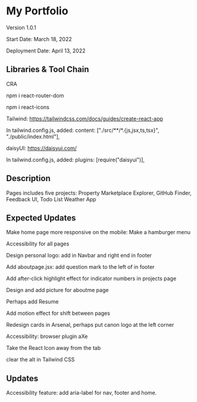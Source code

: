 # My Portfolio

Version 1.0.1

Start Date: March 18, 2022

Deployment Date: April 13, 2022

## Libraries & Tool Chain

CRA

npm i react-router-dom

npm i react-icons

Tailwind: https://tailwindcss.com/docs/guides/create-react-app

In tailwind.config.js, added:
content: ["./src/**/*.{js,jsx,ts,tsx}", "./public/index.html"],

daisyUI: https://daisyui.com/

In tailwind.config.js, added:
plugins: [require("daisyui")],

## Description

Pages includes five projects:
Property Marketplace Explorer,
GitHub Finder,
Feedback UI,
Todo List
Weather App

## Expected Updates

Make home page more responsive on the mobile: Make a hamburger menu

Accessibility for all pages

Design personal logo: add in Navbar and right end in footer

Add aboutpage.jsx: add question mark to the left of in footer

Add after-click highlight effect for indicator numbers in projects page

Design and add picture for aboutme page

Perhaps add Resume

Add motion effect for shift between pages

Redesign cards in Arsenal, perhaps put canon logo at the left corner

Accessibility: browser plugin aXe

Take the React Icon away from the tab

clear the alt in Tailwind CSS

## Updates

Accessibility feature: add aria-label for nav, footer and home.
